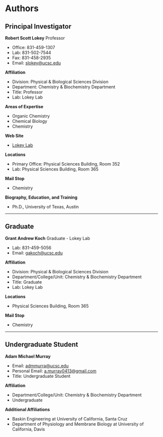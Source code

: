# Authors

## Principal Investigator

**Robert Scott Lokey**
Professor
- Office: 831-459-1307
- Lab: 831-502-7544
- Fax: 831-458-2935
- Email: [slokey@ucsc.edu](mailto:slokey@ucsc.edu)

**Affiliation**
- Division: Physical & Biological Sciences Division
- Department: Chemistry & Biochemistry Department
- Title: Professor
- Lab: Lokey Lab

**Areas of Expertise**
- Organic Chemistry
- Chemical Biology
- Chemistry

**Web Site**
- [Lokey Lab](https://lokey.chemistry.ucsc.edu/)

**Locations**
- Primary Office: Physical Sciences Building, Room 352
- Lab: Physical Sciences Building, Room 365

**Mail Stop**
- Chemistry

**Biography, Education, and Training**
- Ph.D., University of Texas, Austin

---

## Graduate

**Grant Andrew Koch**
Graduate - Lokey Lab
- Lab: 831-459-5056
- Email: [gakoch@ucsc.edu](mailto:gakoch@ucsc.edu)

**Affiliation**
- Division: Physical & Biological Sciences Division
- Department/College/Unit: Chemistry & Biochemistry Department
- Title: Graduate
- Lab: Lokey Lab

**Locations**
- Physical Sciences Building, Room 365

**Mail Stop**
- Chemistry

---

## Undergraduate Student

**Adam Michael Murray**
- Email: [admmurra@ucsc.edu](mailto:admmurra@ucsc.edu)
- Personal Email: [a.murray0413@gmail.com](mailto:a.murray0413@gmail.com)
- Title: Undergraduate Student

**Affiliation**
- Department/College/Unit: Chemistry & Biochemistry Department
- Undergraduate

**Additional Affiliations**
- Baskin Engineering at University of California, Santa Cruz
- Department of Physiology and Membrane Biology at University of California, Davis
